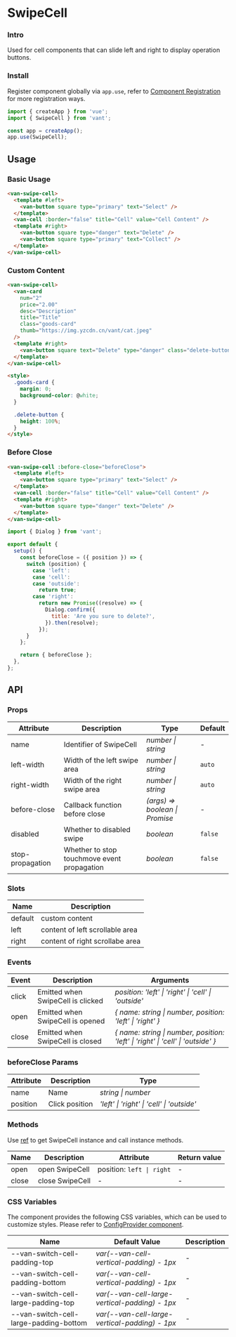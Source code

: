 # SwipeCell

### Intro

Used for cell components that can slide left and right to display operation buttons.

### Install

Register component globally via `app.use`, refer to [Component Registration](#/en-US/advanced-usage#zu-jian-zhu-ce) for more registration ways.

```js
import { createApp } from 'vue';
import { SwipeCell } from 'vant';

const app = createApp();
app.use(SwipeCell);
```

## Usage

### Basic Usage

```html
<van-swipe-cell>
  <template #left>
    <van-button square type="primary" text="Select" />
  </template>
  <van-cell :border="false" title="Cell" value="Cell Content" />
  <template #right>
    <van-button square type="danger" text="Delete" />
    <van-button square type="primary" text="Collect" />
  </template>
</van-swipe-cell>
```

### Custom Content

```html
<van-swipe-cell>
  <van-card
    num="2"
    price="2.00"
    desc="Description"
    title="Title"
    class="goods-card"
    thumb="https://img.yzcdn.cn/vant/cat.jpeg"
  />
  <template #right>
    <van-button square text="Delete" type="danger" class="delete-button" />
  </template>
</van-swipe-cell>

<style>
  .goods-card {
    margin: 0;
    background-color: @white;
  }

  .delete-button {
    height: 100%;
  }
</style>
```

### Before Close

```html
<van-swipe-cell :before-close="beforeClose">
  <template #left>
    <van-button square type="primary" text="Select" />
  </template>
  <van-cell :border="false" title="Cell" value="Cell Content" />
  <template #right>
    <van-button square type="danger" text="Delete" />
  </template>
</van-swipe-cell>
```

```js
import { Dialog } from 'vant';

export default {
  setup() {
    const beforeClose = ({ position }) => {
      switch (position) {
        case 'left':
        case 'cell':
        case 'outside':
          return true;
        case 'right':
          return new Promise((resolve) => {
            Dialog.confirm({
              title: 'Are you sure to delete?',
            }).then(resolve);
          });
      }
    };

    return { beforeClose };
  },
};
```

## API

### Props

| Attribute | Description | Type | Default |
| --- | --- | --- | --- |
| name | Identifier of SwipeCell | _number \| string_ | - |
| left-width | Width of the left swipe area | _number \| string_ | `auto` |
| right-width | Width of the right swipe area | _number \| string_ | `auto` |
| before-close | Callback function before close | _(args) => boolean \| Promise_ | - |
| disabled | Whether to disabled swipe | _boolean_ | `false` |
| stop-propagation | Whether to stop touchmove event propagation | _boolean_ | `false` |

### Slots

| Name    | Description                     |
| ------- | ------------------------------- |
| default | custom content                  |
| left    | content of left scrollable area |
| right   | content of right scrollabe area |

### Events

| Event | Description | Arguments |
| --- | --- | --- |
| click | Emitted when SwipeCell is clicked | _position: 'left' \| 'right' \| 'cell' \| 'outside'_ |
| open | Emitted when SwipeCell is opened | _{ name: string \| number, position: 'left' \| 'right' }_ |
| close | Emitted when SwipeCell is closed | _{ name: string \| number, position: 'left' \| 'right' \| 'cell' \| 'outside' }_ |

### beforeClose Params

| Attribute | Description    | Type                                       |
| --------- | -------------- | ------------------------------------------ |
| name      | Name           | _string \| number_                         |
| position  | Click position | _'left' \| 'right' \| 'cell' \| 'outside'_ |

### Methods

Use [ref](https://v3.vuejs.org/guide/component-template-refs.html) to get SwipeCell instance and call instance methods.

| Name  | Description     | Attribute                 | Return value |
| ----- | --------------- | ------------------------- | ------------ |
| open  | open SwipeCell  | position: `left \| right` | -            |
| close | close SwipeCell | -                         | -            |

### CSS Variables

The component provides the following CSS variables, which can be used to customize styles. Please refer to [ConfigProvider component](#/en-US/config-provider).

| Name | Default Value | Description |
| --- | --- | --- |
| --van-switch-cell-padding-top | _var(--van-cell-vertical-padding) - 1px_ | - |
| --van-switch-cell-padding-bottom | _var(--van-cell-vertical-padding) - 1px_ | - |
| --van-switch-cell-large-padding-top | _var(--van-cell-large-vertical-padding) - 1px_ | - |
| --van-switch-cell-large-padding-bottom | _var(--van-cell-large-vertical-padding) - 1px_ | - |
